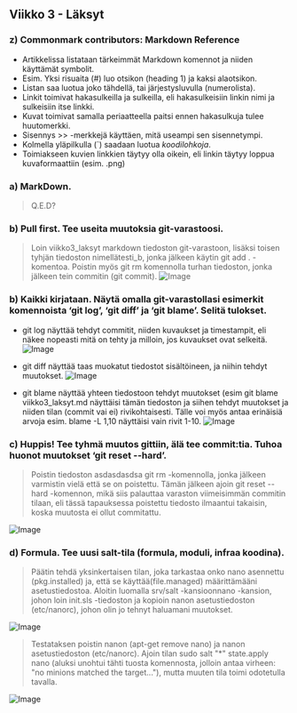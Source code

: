 ## Viikko 3 - Läksyt

### z) Commonmark contributors: Markdown Reference

* Artikkelissa listataan tärkeimmät Markdown komennot ja niiden käyttämät symbolit.
* Esim. Yksi risuaita (#) luo otsikon (heading 1) ja kaksi alaotsikon.
* Listan saa luotua joko tähdellä, tai järjestysluvulla (numerolista).
* Linkit toimivat hakasulkeilla ja sulkeilla, eli hakasulkeisiin linkin nimi ja sulkeisiin itse linkki.
* Kuvat toimivat samalla periaatteella paitsi ennen hakasulkuja tulee huutomerkki.
* Sisennys >> -merkkejä käyttäen, mitä useampi sen sisennetympi.
* Kolmella yläpilkulla (`) saadaan luotua *koodilohkoja*.
* Toimiakseen kuvien linkkien täytyy olla oikein, eli linkin täytyy loppua kuvaformaattiin (esim. .png) 

### a)  MarkDown.

> Q.E.D?

### b) Pull first. Tee useita muutoksia git-varastoosi.

>  Loin viikko3_laksyt markdown tiedoston git-varastoon, lisäksi toisen tyhjän tiedoston nimellätesti_b, jonka jälkeen käytin git add . -komentoa. Poistin myös git rm komennolla turhan tiedoston, jonka jälkeen tein commitin (git commit).
![Image](https://i.imgur.com/2VQwwQQ.png)

### b) Kaikki kirjataan. Näytä omalla git-varastollasi esimerkit komennoista ‘git log’, ‘git diff’ ja ‘git blame’. Selitä tulokset.
* git log näyttää tehdyt commitit, niiden kuvaukset ja timestampit, eli näkee nopeasti mitä on tehty ja milloin, jos kuvaukset ovat selkeitä.
![Image](https://i.imgur.com/sedOyPj.png)

* git diff näyttää taas muokatut tiedostot sisältöineen, ja niihin tehdyt muutokset.
![Image](https://i.imgur.com/XJBYnAG.png)

* git blame näyttää yhteen tiedostoon tehdyt muutokset (esim git blame viikko3_laksyt.md näyttäisi tämän tiedoston ja siihen tehdyt muutokset ja niiden tilan (commit vai ei) rivikohtaisesti. Tälle voi myös antaa erinäisiä arvoja esim. blame -L 1,10 näyttäisi vain rivit 1-10.
![Image](https://i.imgur.com/84snvxg.png)
 
### c) Huppis! Tee tyhmä muutos gittiin, älä tee commit:tia. Tuhoa huonot muutokset ‘git reset --hard’.

> Poistin tiedoston asdasdasdsa git rm -komennolla, jonka jälkeen varmistin vielä että se on poistettu. Tämän jälkeen ajoin git reset --hard -komennon, mikä siis palauttaa varaston viimeisimmän commitin tilaan, eli tässä tapauksessa poistettu tiedosto ilmaantui takaisin, koska muutosta ei ollut commitattu.

![Image](https://i.imgur.com/ax1BbO1.png) 

### d) Formula. Tee uusi salt-tila (formula, moduli, infraa koodina).

> Päätin tehdä yksinkertaisen tilan, joka tarkastaa onko nano asennettu (pkg.installed) ja, että se käyttää(file.managed) määrittämääni asetustiedostoa. Aloitin luomalla srv/salt -kansioonnano -kansion, johon loin init.sls -tiedoston ja kopioin nanon asetustiedoston (etc/nanorc), johon olin jo tehnyt haluamani muutokset.

![Image](https://i.imgur.com/husBWZk.png)

> Testataksen poistin nanon (apt-get remove nano) ja nanon asetustiedoston (etc/nanorc). Ajoin tilan sudo salt "*" state.apply nano (aluksi unohtui tähti tuosta komennosta, jolloin antaa virheen: "no minions matched the target..."), mutta muuten tila toimi odotetulla tavalla.

![Image](https://i.imgur.com/TFiaHgO.png)
